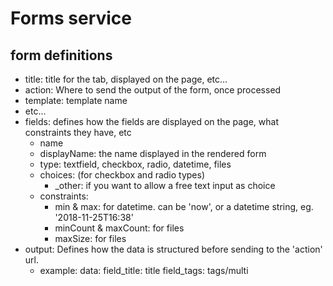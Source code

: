 # Forms service

## form definitions
- title: title for the tab, displayed on the page, etc...
- action: Where to send the output of the form, once processed
- template: template name
- etc...
- fields: defines how the fields are displayed on the page, what constraints they have, etc
  - name
  - displayName: the name displayed in the rendered form
  - type: textfield, checkbox, radio, datetime, files
  - choices: (for checkbox and radio types)
    - _other: if you want to allow a free text input as choice
  - constraints:
    - min & max: for datetime. can be 'now', or a datetime string, eg. '2018-11-25T16:38' 
    - minCount & maxCount: for files
    - maxSize: for files
- output: Defines how the data is structured before sending to the 'action' url.
  - example:
    data:
      field_title: title
      field_tags: tags/multi